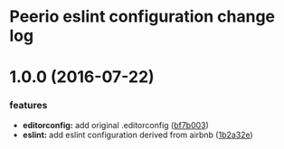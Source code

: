 # Peerio eslint configuration change log

<a name="1.0.0"></a>
# 1.0.0 (2016-07-22)


### features

* **editorconfig:** add original .editorconfig ([bf7b003](https://github.com/peeriotechnologies/peerio-eslint-config/commit/bf7b003))
* **eslint:** add eslint configuration derived from airbnb ([1b2a32e](https://github.com/peeriotechnologies/peerio-eslint-config/commit/1b2a32e))

